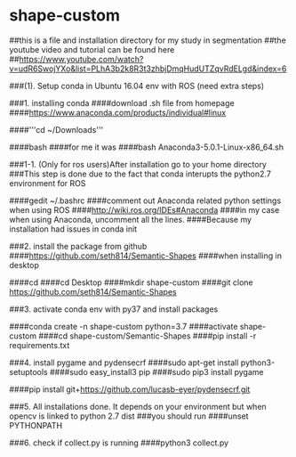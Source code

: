 # shape-custom

##this is a file and installation directory for my study in segmentation
##the youtube video and tutorial can be found here
##https://www.youtube.com/watch?v=udR6SwojYXo&list=PLhA3b2k8R3t3zhbjDmqHudUTZqvRdELgd&index=6


###(1). Setup conda in Ubuntu 16.04 env with ROS (need extra steps)

###1. installing conda
####download .sh file from homepage
####https://www.anaconda.com/products/individual#linux

####'''cd ~/Downloads'''

####bash <filename of the downloaded source>
####for me it was 
####bash Anaconda3-5.0.1-Linux-x86_64.sh

###1-1. (Only for ros users)After installation go to your home directory
###This step is done due to the fact that conda interupts the python2.7 environment for ROS

####gedit ~/.bashrc
####comment out Anaconda related python settings when using ROS
####http://wiki.ros.org/IDEs#Anaconda
####in my case when using Anaconda, uncomment all the lines. 
####Because my installation had issues in conda init

###2. install the package from github
####https://github.com/seth814/Semantic-Shapes
####when installing in desktop

####cd
####cd Desktop
####mkdir shape-custom
####git clone https://github.com/seth814/Semantic-Shapes

###3. activate conda env with py37 and install packages

####conda create -n shape-custom python=3.7
####activate shape-custom
####cd shape-custom/Semantic-Shapes
####pip install -r requirements.txt

###4. install pygame and pydensecrf
####sudo apt-get install python3-setuptools
####sudo easy_install3 pip
####sudo pip3 install pygame

####pip install git+https://github.com/lucasb-eyer/pydensecrf.git

###5. All installations done. It depends on your environment but when opencv is linked to python 2.7 dist
###you should run 
####unset PYTHONPATH

###6. check if collect.py is running
####python3 collect.py



